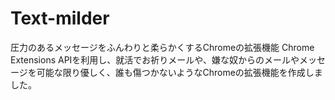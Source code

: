 # Text-milder

圧力のあるメッセージをふんわりと柔らかくするChromeの拡張機能
Chrome Extensions APIを利用し、就活でお祈りメールや、嫌な奴からのメールやメッセージを可能な限り優しく、誰も傷つかないようなChromeの拡張機能を作成しました。
